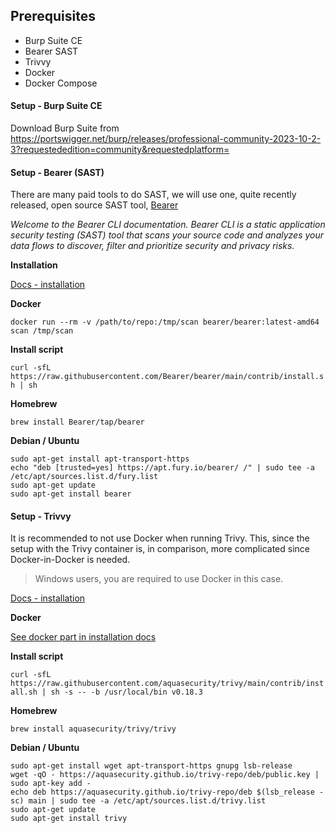 ## Prerequisites

- Burp Suite CE
- Bearer SAST
- Trivvy
- Docker
- Docker Compose

#### Setup - Burp Suite CE

Download Burp Suite from https://portswigger.net/burp/releases/professional-community-2023-10-2-3?requestededition=community&requestedplatform=

#### Setup - Bearer (SAST)

There are many paid tools to do SAST, we will use one, quite recently released, open source SAST tool, [Bearer](https://docs.bearer.com/)

*Welcome to the Bearer CLI documentation. Bearer CLI is a static application security testing (SAST) tool that scans your source code and analyzes your data flows to discover, filter and prioritize security and privacy risks.*

**Installation**

[Docs - installation](https://aquasecurity.github.io/trivy/v0.18.3/installation/=)

**Docker**

```docker run --rm -v /path/to/repo:/tmp/scan bearer/bearer:latest-amd64 scan /tmp/scan```

**Install script**

```curl -sfL https://raw.githubusercontent.com/Bearer/bearer/main/contrib/install.sh | sh```

**Homebrew**

```brew install Bearer/tap/bearer```

**Debian / Ubuntu**

```
sudo apt-get install apt-transport-https
echo "deb [trusted=yes] https://apt.fury.io/bearer/ /" | sudo tee -a /etc/apt/sources.list.d/fury.list
sudo apt-get update
sudo apt-get install bearer
```

#### Setup - Trivvy

It is recommended to not use Docker when running Trivy. This, since the setup with the Trivy container is, in comparison, more complicated since Docker-in-Docker is needed.

> Windows users, you are required to use Docker in this case.

[Docs - installation](https://aquasecurity.github.io/trivy/v0.18.3/installation)

**Docker**

[See docker part in installation docs](https://aquasecurity.github.io/trivy/v0.18.3/installation)

**Install script**

```curl -sfL https://raw.githubusercontent.com/aquasecurity/trivy/main/contrib/install.sh | sh -s -- -b /usr/local/bin v0.18.3```

**Homebrew**

```brew install aquasecurity/trivy/trivy```

**Debian / Ubuntu**

```
sudo apt-get install wget apt-transport-https gnupg lsb-release
wget -qO - https://aquasecurity.github.io/trivy-repo/deb/public.key | sudo apt-key add -
echo deb https://aquasecurity.github.io/trivy-repo/deb $(lsb_release -sc) main | sudo tee -a /etc/apt/sources.list.d/trivy.list
sudo apt-get update
sudo apt-get install trivy
```
